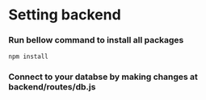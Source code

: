 # Setting backend
### Run bellow command to install all packages
```
npm install
```
### Connect to your databse by making changes at backend/routes/db.js
